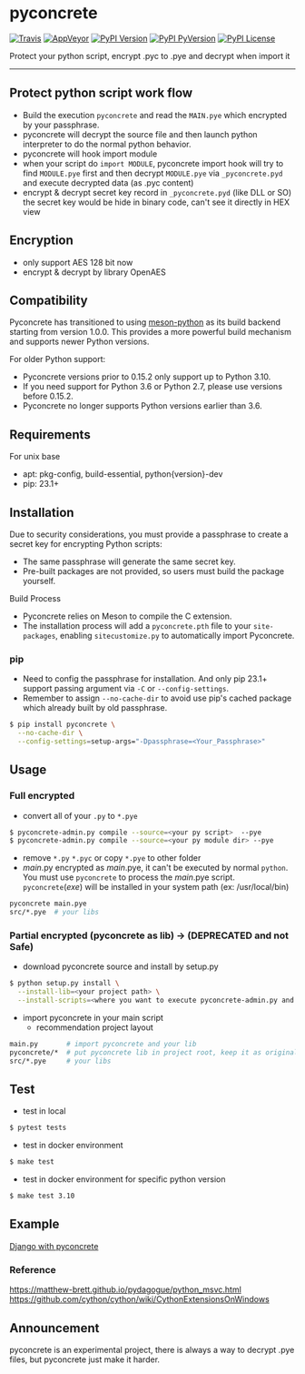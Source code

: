pyconcrete
==============
[![Travis](https://img.shields.io/travis/Falldog/pyconcrete.svg?label=travis)](https://travis-ci.org/Falldog/pyconcrete)
[![AppVeyor](https://img.shields.io/appveyor/ci/Falldog/pyconcrete.svg?label=appveyor)](https://ci.appveyor.com/project/Falldog/pyconcrete)
[![PyPI Version](https://img.shields.io/pypi/v/pyconcrete.svg)](https://pypi.python.org/pypi/pyconcrete)
[![PyPI PyVersion](https://img.shields.io/pypi/pyversions/pyconcrete.svg)](https://pypi.python.org/pypi/pyconcrete)
[![PyPI License](https://img.shields.io/pypi/l/pyconcrete.svg)](https://pypi.python.org/pypi/pyconcrete)

Protect your python script, encrypt .pyc to .pye and decrypt when import it

--------------


Protect python script work flow
--------------
* Build the execution `pyconcrete` and read the `MAIN.pye` which encrypted by your passphrase.
* pyconcrete will decrypt the source file and then launch python interpreter to do the normal python behavior.
* pyconcrete will hook import module
* when your script do `import MODULE`, pyconcrete import hook will try to find `MODULE.pye` first
  and then decrypt `MODULE.pye` via `_pyconcrete.pyd` and execute decrypted data (as .pyc content)
* encrypt & decrypt secret key record in `_pyconcrete.pyd` (like DLL or SO)
  the secret key would be hide in binary code, can't see it directly in HEX view


Encryption
--------------
* only support AES 128 bit now
* encrypt & decrypt by library OpenAES


Compatibility
--------------
Pyconcrete has transitioned to using [meson-python](https://github.com/mesonbuild/meson-python) as its build backend
starting from version 1.0.0. This provides a more powerful build mechanism and supports newer Python versions.

For older Python support:
* Pyconcrete versions prior to 0.15.2 only support up to Python 3.10.
* If you need support for Python 3.6 or Python 2.7, please use versions before 0.15.2.
* Pyconcrete no longer supports Python versions earlier than 3.6.


Requirements
--------------
For unix base
* apt: pkg-config, build-essential, python{version}-dev
* pip: 23.1+


Installation
--------------
Due to security considerations, you must provide a passphrase to create a secret key for encrypting Python scripts:
* The same passphrase will generate the same secret key.
* Pre-built packages are not provided, so users must build the package yourself.

Build Process
* Pyconcrete relies on Meson to compile the C extension.
* The installation process will add a `pyconcrete.pth` file to your `site-packages`, enabling `sitecustomize.py` to automatically import Pyconcrete.

### pip
* Need to config the passphrase for installation. And only pip 23.1+ support passing argument via `-C` or `--config-settings`.
* Remember to assign `--no-cache-dir` to avoid use pip's cached package which already built by old passphrase.
```sh
$ pip install pyconcrete \
  --no-cache-dir \
  --config-settings=setup-args="-Dpassphrase=<Your_Passphrase>"
```

Usage
--------------

### Full encrypted
* convert all of your `.py` to `*.pye`
```sh
$ pyconcrete-admin.py compile --source=<your py script>  --pye
$ pyconcrete-admin.py compile --source=<your py module dir> --pye
```

* remove `*.py` `*.pyc` or copy `*.pye` to other folder
* *main*.py encrypted as *main*.pye, it can't be executed by normal `python`.
You must use `pyconcrete` to process the *main*.pye script.
`pyconcrete`(*exe*) will be installed in your system path (ex: /usr/local/bin)

```sh
pyconcrete main.pye
src/*.pye  # your libs
```


### Partial encrypted (pyconcrete as lib) -> (DEPRECATED and not Safe)
* download pyconcrete source and install by setup.py
```sh
$ python setup.py install \
  --install-lib=<your project path> \
  --install-scripts=<where you want to execute pyconcrete-admin.py and pyconcrete(exe)>
```

* import pyconcrete in your main script
  * recommendation project layout
```sh
main.py       # import pyconcrete and your lib
pyconcrete/*  # put pyconcrete lib in project root, keep it as original files
src/*.pye     # your libs
```


Test
--------------
* test in local
```sh
$ pytest tests
```

* test in docker environment
```sh
$ make test
```

* test in docker environment for specific python version
```sh
$ make test 3.10
```

Example
--------------

[Django with pyconcrete](example/django)


### Reference
https://matthew-brett.github.io/pydagogue/python_msvc.html
https://github.com/cython/cython/wiki/CythonExtensionsOnWindows


Announcement
--------------
pyconcrete is an experimental project, there is always a way to decrypt .pye files, but pyconcrete just make it harder.
